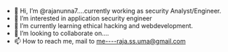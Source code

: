 - 👋 Hi, I’m @rajanunna7....currently working as security Analyst/Engineer.
- 👀 I’m interested in application security engineer
- 🌱 I’m currently learning ethical hacking and webdevelopment.
- 💞️ I’m looking to collaborate on....
- 📫 How to reach me, mail to me----raja.ss.uma@gmail.com

<!---
rajanunna7/rajanunna7 is a ✨ special ✨ repository because its `README.md` (this file) appears on your GitHub profile.
You can click the Preview link to take a look at your changes.
--->
